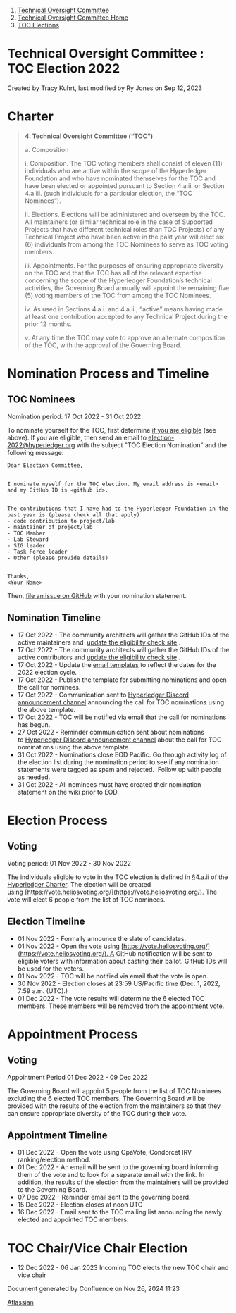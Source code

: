 1. [Technical Oversight Committee](index.html)
2. [Technical Oversight Committee Home](Technical-Oversight-Committee-Home_21430274.html)
3. [TOC Elections](TOC-Elections_21448771.html)

# Technical Oversight Committee : TOC Election 2022

Created by Tracy Kuhrt, last modified by Ry Jones on Sep 12, 2023

# Charter

> **4. Technical Oversight Committee (“TOC”)**
> 
> a. Composition
> 
> i. Composition. The TOC voting members shall consist of eleven (11) individuals who are active within the scope of the Hyperledger Foundation and who have nominated themselves for the TOC and have been elected or appointed pursuant to Section 4.a.ii. or Section 4.a.iii. (such individuals for a particular election, the “TOC Nominees”).
> 
> ii. Elections. Elections will be administered and overseen by the TOC. All maintainers (or similar technical role in the case of Supported Projects that have different technical roles than TOC Projects) of any Technical Project who have been active in the past year will elect six (6) individuals from among the TOC Nominees to serve as TOC voting members.
> 
> iii. Appointments. For the purposes of ensuring appropriate diversity on the TOC and that the TOC has all of the relevant expertise concerning the scope of the Hyperledger Foundation’s technical activities, the Governing Board annually will appoint the remaining five (5) voting members of the TOC from among the TOC Nominees.
> 
> iv. As used in Sections 4.a.i. and 4.a.ii., “active” means having made at least one contribution accepted to any Technical Project during the prior 12 months.
> 
> v. At any time the TOC may vote to approve an alternate composition of the TOC, with the approval of the Governing Board.

# Nomination Process and Timeline

## TOC Nominees

Nomination period: 17 Oct 2022 - 31 Oct 2022 

To nominate yourself for the TOC, first determine [if you are eligible](https://labs.hyperledger.org/toc-eligibility-check/) (see above). If you are eligible, then send an email to [election-2022@hyperledger.org](mailto:election-2022@hyperledger.org) with the subject "TOC Election Nomination" and the following message:

```
Dear Election Committee,

  
I nominate myself for the TOC election. My email address is <email> and my GitHub ID is <github id>.

  
The contributions that I have had to the Hyperledger Foundation in the past year is (please check all that apply)
- code contribution to project/lab
- maintainer of project/lab
- TOC Member
- Lab Steward
- SIG leader
- Task Force leader
- Other (please provide details)

  
Thanks,
<Your Name>
```

Then, [file an issue on GitHub](https://github.com/hyperledger/governance/issues/new/choose) with your nomination statement.

## Nomination Timeline

- 17 Oct 2022 - The community architects will gather the GitHub IDs of the active maintainers and  [update the eligibility check site](https://labs.hyperledger.org/toc-eligibility-check/) .
- 17 Oct 2022 - The community architects will gather the GitHub IDs of the active contributors and [update the eligibility check site](https://labs.hyperledger.org/toc-eligibility-check/) .
- 17 Oct 2022 - Update the [email templates](Email-Templates_21451617.html) to reflect the dates for the 2022 election cycle.
- 17 Oct 2022 - Publish the template for submitting nominations and open the call for nominees.
- 17 Oct 2022 - Communication sent to [Hyperledger Discord announcement channel](https://discord.com/channels/905194001349627914/953133039372877844) announcing the call for TOC nominations using the above template.
- 17 Oct 2022 - TOC will be notified via email that the call for nominations has begun.
- 27 Oct 2022 - Reminder communication sent about nominations to [Hyperledger Discord announcement channel](https://discord.com/channels/905194001349627914/953133039372877844) about the call for TOC nominations using the above template.
- 31 Oct 2022 - Nominations close EOD Pacific. Go through activity log of the election list during the nomination period to see if any nomination statements were tagged as spam and rejected.  Follow up with people as needed.
- 31 Oct 2022 - All nominees must have created their nomination statement on the wiki prior to EOD.

# Election Process

## Voting

Voting period: 01 Nov 2022 - 30 Nov 2022 

The individuals eligible to vote in the TOC election is defined in §4.a.ii of the [Hyperledger Charter](https://www.hyperledger.org/about/charter). The election will be created using [https://vote.heliosvoting.org/](https://vote.heliosvoting.org/). The vote will elect 6 people from the list of TOC nominees.

## Election Timeline

- 01 Nov 2022 - Formally announce the slate of candidates.
- 01 Nov 2022 - Open the vote using [https://vote.heliosvoting.org/](https://vote.heliosvoting.org/). A GitHub notification will be sent to eligible voters with information about casting their ballot. GitHub IDs will be used for the voters.
- 01 Nov 2022 - TOC will be notified via email that the vote is open.
- 30 Nov 2022 - Election closes at 23:59 US/Pacific time (Dec. 1, 2022, 7:59 a.m. (UTC).)
- 01 Dec 2022 - The vote results will determine the 6 elected TOC members. These members will be removed from the appointment vote.

# Appointment Process

## Voting

Appointment Period 01 Dec 2022 - 09 Dec 2022 

The Governing Board will appoint 5 people from the list of TOC Nominees excluding the 6 elected TOC members. The Governing Board will be provided with the results of the election from the maintainers so that they can ensure appropriate diversity of the TOC during their vote.

## Appointment Timeline

- 01 Dec 2022 - Open the vote using OpaVote, Condorcet IRV ranking/election method.
- 01 Dec 2022 - An email will be sent to the governing board informing them of the vote and to look for a separate email with the link. In addition, the results of the election from the maintainers will be provided to the Governing Board.
- 07 Dec 2022 - Reminder email sent to the governing board.
- 15 Dec 2022 - Election closes at noon UTC
- 16 Dec 2022 - Email sent to the TOC mailing list announcing the newly elected and appointed TOC members.

# TOC Chair/Vice Chair Election

- 12 Dec 2022 - 06 Jan 2023 Incoming TOC elects the new TOC chair and vice chair

Document generated by Confluence on Nov 26, 2024 11:23

[Atlassian](http://www.atlassian.com/)
